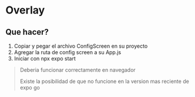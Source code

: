 <Style>
.important{
color="red"
}
</Style>

<H1>Overlay</H1>
<H2>Que hacer?</H2>
<ol>
  <li>Copiar y pegar el archivo ConfigScreen en su proyecto</li>
  <li>Agregar la ruta de config screen a su App.js</li>
  <li>Iniciar con npx expo start</li>
</ol>

<blockquote>
  Deberia funcionar correctamente en navegador
  <br>
  <p style="">Existe la posibilidad de que no funcione en la version mas reciente de expo go</p>
</blockquote>
